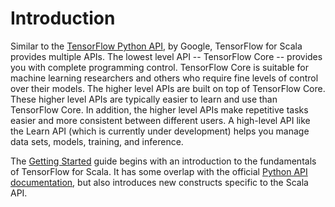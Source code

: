 [tf_python]: https://www.tensorflow.org/get_started/get_started

# Introduction

Similar to the [TensorFlow Python API][tf_python], by Google, TensorFlow for Scala provides multiple APIs. The lowest
level API -- TensorFlow Core -- provides you with complete programming control. TensorFlow Core is suitable for machine
learning researchers and others who require fine levels of control over their models. The higher level APIs are built on
top of TensorFlow Core. These higher level APIs are typically easier to learn and use than TensorFlow Core. In addition,
the higher level APIs make repetitive tasks easier and more consistent between different users. A high-level API like
the Learn API (which is currently under development) helps you manage data sets, models, training, and inference.

The [Getting Started](#getting-started-1) guide begins with an introduction to the fundamentals of TensorFlow for Scala. 
It has some overlap with the official [Python API documentation][tf_python], but also introduces new constructs specific 
to the Scala API.
